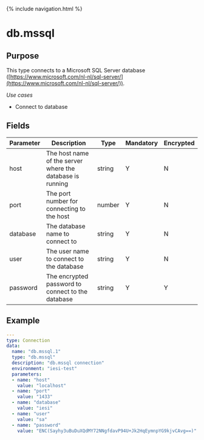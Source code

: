 {% include navigation.html %}
# db.mssql
## Purpose
This type connects to a Microsoft SQL Server database ([https://www.microsoft.com/nl-nl/sql-server/](https://www.microsoft.com/nl-nl/sql-server/)).

*Use cases*
* Connect to database

## Fields

|Parameter|Description|Type|Mandatory|Encrypted|
|---------|-----------|----|---------|---------|
|host|The host name of the server where the database is running|string|Y|N|
|port|The port number for connecting to the host|number|Y|N|
|database|The database name to connect to|string|Y|N|        
|user|The user name to connect to the database|string|Y|N|
|password|The encrypted password to connect to the database|string|Y|Y|

## Example
```yaml
---
type: Connection
data:
  name: "db.mssql.1"
  type: "db.mssql"
  description: "db.mssql connection"
  environment: "iesi-test"
  parameters:
  - name: "host"
    value: "localhost"
  - name: "port"
    value: "1433"
  - name: "database"
    value: "iesi"
  - name: "user"
    value: "sa"
  - name: "password"
    value: "ENC(Sayhy3uBuDuXQdMY72NNgfdavP94U+Jk2HqEymnpYG9kjvCAvg==)"
```

